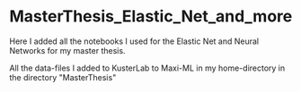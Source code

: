# MasterThesis_Elastic_Net_and_more

Here I added all the notebooks I used for the Elastic Net and Neural Networks for my master thesis.

All the data-files I added to KusterLab to Maxi-ML in my home-directory in the directory "MasterThesis"
